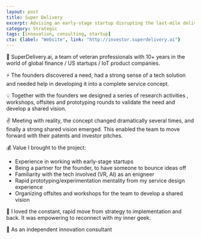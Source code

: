 ```yaml
---
layout: post
title: Super Delivery 
excerpt: Advising an early-stage startup disrupting the last-mile delivery market in Europe with a VR twist
category: Strategic
tags: [innovation, consulting, startup]
cta: {label: "Website", link: "http://investor.superdelivery.ai"}
---
```


🏢 SuperDelivery.ai, a team of veteran professionals with 10+ years in the world of global finance / US startups / IoT product companies. 

⚡ The founders discovered a need, had a strong sense of a tech solution and needed help in developing it into a complete service concept. 

💡 Together with the founders we designed a series of research activities , workshops, offsites and prototyping rounds to validate the need and develop a shared vision. 

✌️ Meeting with reality, the concept changed dramatically several times, and finally a strong shared vision emerged. This enabled the team to move forward with their patents and investor pitches. 

💰 Value I brought to the project:

- Experience in working with early-stage startups
- Being a partner for the founder, to have someone to bounce ideas off
- Familiarity with the tech involved (VR, AI) as an enigneer
- Rapid prototyping/experimentation mentality from my service design experience
- Organizing offsites and workshops for the team to develop a shared vision 

💙 I loved the constant, rapid move from strategy to implementation and back. It was empowering to reconnect with my inner geek. 

👥 As an independent innovation consultant